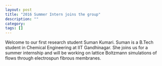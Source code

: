 ```yaml
---
layout: post
title: "2016 Summer Intern joins the group"
description: ""
category: 
tags: []
---
```


Welcome to our first research student Suman Kumari. Suman is a B.Tech student in Chemical Engineering at IIT Gandhinagar. She joins us for a summer internship and will be working on lattice Boltzmann simulations of flows through electrospun fibrous membranes.
